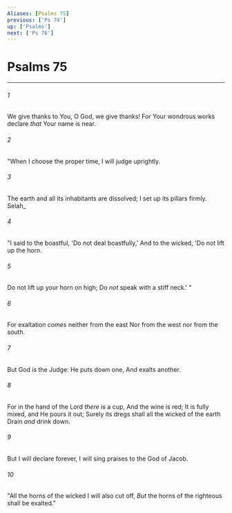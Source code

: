 ```yaml
---
Aliases: [Psalms 75]
previous: ['Ps 74']
up: ['Psalms']
next: ['Ps 76']
---
```

# Psalms 75

***


###### 1 
We give thanks to You, O God, we give thanks! For Your wondrous works declare _that_ Your name is near. 

###### 2 
"When I choose the proper time, I will judge uprightly. 

###### 3 
The earth and all its inhabitants are dissolved; I set up its pillars firmly. Selah_ 

###### 4 
"I said to the boastful, 'Do not deal boastfully,' And to the wicked, 'Do not lift up the horn. 

###### 5 
Do not lift up your horn on high; Do _not_ speak with a stiff neck.' " 

###### 6 
For exaltation _comes_ neither from the east Nor from the west nor from the south. 

###### 7 
But God _is_ the Judge: He puts down one, And exalts another. 

###### 8 
For in the hand of the Lord _there is_ a cup, And the wine is red; It is fully mixed, and He pours it out; Surely its dregs shall all the wicked of the earth Drain _and_ drink down. 

###### 9 
But I will declare forever, I will sing praises to the God of Jacob. 

###### 10 
"All the horns of the wicked I will also cut off, _But_ the horns of the righteous shall be exalted."
